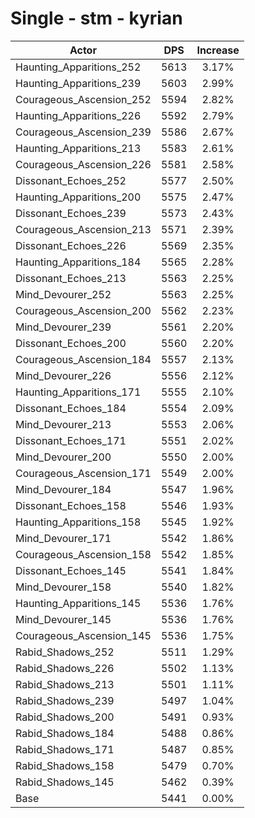 # Single - stm - kyrian
| Actor | DPS | Increase |
|---|:---:|:---:|
|Haunting_Apparitions_252|5613|3.17%|
|Haunting_Apparitions_239|5603|2.99%|
|Courageous_Ascension_252|5594|2.82%|
|Haunting_Apparitions_226|5592|2.79%|
|Courageous_Ascension_239|5586|2.67%|
|Haunting_Apparitions_213|5583|2.61%|
|Courageous_Ascension_226|5581|2.58%|
|Dissonant_Echoes_252|5577|2.50%|
|Haunting_Apparitions_200|5575|2.47%|
|Dissonant_Echoes_239|5573|2.43%|
|Courageous_Ascension_213|5571|2.39%|
|Dissonant_Echoes_226|5569|2.35%|
|Haunting_Apparitions_184|5565|2.28%|
|Dissonant_Echoes_213|5563|2.25%|
|Mind_Devourer_252|5563|2.25%|
|Courageous_Ascension_200|5562|2.23%|
|Mind_Devourer_239|5561|2.20%|
|Dissonant_Echoes_200|5560|2.20%|
|Courageous_Ascension_184|5557|2.13%|
|Mind_Devourer_226|5556|2.12%|
|Haunting_Apparitions_171|5555|2.10%|
|Dissonant_Echoes_184|5554|2.09%|
|Mind_Devourer_213|5553|2.06%|
|Dissonant_Echoes_171|5551|2.02%|
|Mind_Devourer_200|5550|2.00%|
|Courageous_Ascension_171|5549|2.00%|
|Mind_Devourer_184|5547|1.96%|
|Dissonant_Echoes_158|5546|1.93%|
|Haunting_Apparitions_158|5545|1.92%|
|Mind_Devourer_171|5542|1.86%|
|Courageous_Ascension_158|5542|1.85%|
|Dissonant_Echoes_145|5541|1.84%|
|Mind_Devourer_158|5540|1.82%|
|Haunting_Apparitions_145|5536|1.76%|
|Mind_Devourer_145|5536|1.76%|
|Courageous_Ascension_145|5536|1.75%|
|Rabid_Shadows_252|5511|1.29%|
|Rabid_Shadows_226|5502|1.13%|
|Rabid_Shadows_213|5501|1.11%|
|Rabid_Shadows_239|5497|1.04%|
|Rabid_Shadows_200|5491|0.93%|
|Rabid_Shadows_184|5488|0.86%|
|Rabid_Shadows_171|5487|0.85%|
|Rabid_Shadows_158|5479|0.70%|
|Rabid_Shadows_145|5462|0.39%|
|Base|5441|0.00%|
